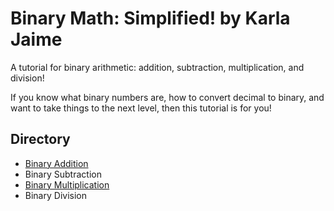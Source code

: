 # Binary Math: Simplified! by Karla Jaime

A tutorial for binary arithmetic: addition, subtraction, multiplication, and division!

If you know what binary numbers are, how to convert decimal to binary, and want to take things to the next level, then this tutorial is for you!

## Directory

- [Binary Addition](https://github.com/kyj0107/IT-1600-Final-Project/blob/34b4af0978da09d393113d5be802fb8aef462c5f/Addition.md)
- Binary Subtraction
- [Binary Multiplication](https://github.com/kyj0107/IT-1600-Final-Project/blob/fee46c143c9168e124e6f3ec217df5293fb1af5d/Multiplication.md)
- Binary Division
